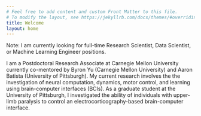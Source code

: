 ```yaml
---
# Feel free to add content and custom Front Matter to this file.
# To modify the layout, see https://jekyllrb.com/docs/themes/#overriding-theme-defaults
title: Welcome
layout: home
---
```


Note: I am currently looking for full-time Research Scientist, Data Scientist, or Machine Learning Engineer positions.

I am a Postdoctoral Research Associate at Carnegie Mellon University currently co-mentored by Byron Yu (Carnegie Mellon University) and Aaron Batista (University of Pittsburgh). My current research involves the the investigation of neural computation, dynamics, motor control, and learning using brain-computer interfaces (BCIs). As a graduate student at the University of Pittsburgh, I investigated the ability of individuals with upper-limb paralysis to control an electrocorticography-based brain-computer interface.
